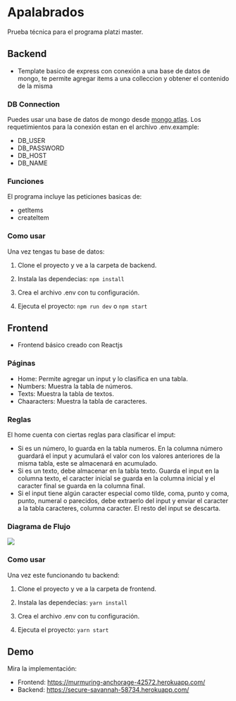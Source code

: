 # Apalabrados
Prueba técnica para el programa platzi master.

## Backend

- Template basico de express con conexión a una base de datos de mongo, te permite agregar items a una colleccion y obtener el contenido de la misma
### DB Connection

Puedes usar una base de datos de mongo desde  [mongo atlas](http:/https://www.mongodb.com/cloud/atlas/ "mongo atlas").
Los requetimientos para la conexión estan en el archivo .env.example:
- DB_USER
- DB_PASSWORD
- DB_HOST
- DB_NAME

### Funciones

El programa incluye las peticiones basicas de: 
- getItems 
- createItem

### Como usar
Una vez tengas tu base de datos:

1. Clone el proyecto y ve a la carpeta de backend.
	
2. Instala las dependecias:
	`npm install`
	
3. Crea el archivo .env con tu configuración.
4. Ejecuta el proyecto:
	`npm run dev` o `npm start`

## Frontend

- Frontend básico creado con Reactjs

### Páginas

* Home: Permite agregar un input y lo clasifica en una tabla.
* Numbers: Muestra la tabla de números.
* Texts: Muestra la tabla de textos.
* Chaaracters: Muestra la tabla de caracteres.

### Reglas

El home cuenta con ciertas reglas para clasificar el imput:

- Si es un número, lo guarda en la tabla numeros. En la columna número guardará el input y acumulará el valor con los valores anteriores de la misma tabla, este se almacenará en acumulado.
- Si es un texto, debe almacenar en la tabla texto. Guarda el input en la columna texto, el caracter inicial se guarda en la columna inicial y el caracter final se guarda en la columna final.
- Si el input tiene algún caracter especial como tilde, coma, punto y coma, punto, numeral o parecidos, debe extraerlo del input y enviar el caracter a la tabla caracteres, columna caracter. El resto del input se descarta.


### Diagrama de Flujo

![](https://i.imgur.com/NO2M6zh.png)

### Como usar

Una vez este funcionando tu backend: 

1. Clone el proyecto y ve a la carpeta de frontend.
	
2. Instala las dependecias:
	`yarn install`
	
3. Crea el archivo .env con tu configuración.
4. Ejecuta el proyecto:
	`yarn start`

## Demo

Mira la implementación:

* Frontend: https://murmuring-anchorage-42572.herokuapp.com/
* Backend: https://secure-savannah-58734.herokuapp.com/
